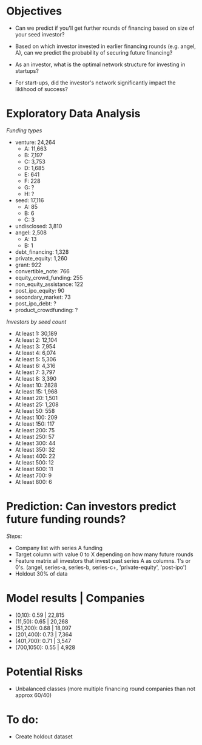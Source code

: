 # Objectives

- Can we predict if you'll get further rounds of financing based on size of your seed investor?

- Based on which investor invested in earlier financing rounds (e.g. angel, A), can we predict the probability of securing future financing?

- As an investor, what is the optimal network structure for investing in startups?
- For start-ups, did the investor's network significantly impact the liklihood of success?

# Exploratory Data Analysis

_Funding types_
- venture: 24,264
    - A: 11,663
    - B: 7,197
    - C: 3,753
    - D: 1,685
    - E: 641
    - F: 228
    - G: ?
    - H: ?
- seed: 17,116
    - A: 85
    - B: 6
    - C: 3
- undisclosed: 3,810
- angel: 2,508
    - A: 13
    - B: 1
- debt_financing: 1,328
- private_equity: 1,260
- grant: 922
- convertible_note: 766
- equity_crowd_funding: 255
- non_equity_assistance: 122
- post_ipo_equity: 90
- secondary_market: 73
- post_ipo_debt: ?
- product_crowdfunding: ?

_Investors by seed count_
- At least 1: 30,189
- At least 2: 12,104
- At least 3: 7,954
- At least 4: 6,074
- At least 5: 5,306
- At least 6: 4,316
- At least 7: 3,797
- At least 8: 3,390
- At least 10: 2828
- At least 15: 1,968
- At least 20: 1,501
- At least 25: 1,208
- At least 50: 558
- At least 100: 209
- At least 150: 117
- At least 200: 75
- At least 250: 57
- At least 300: 44
- At least 350: 32
- At least 400: 22
- At least 500: 12
- At least 600: 11
- At least 700: 9
- At least 800: 6


# Prediction: Can investors predict future funding rounds?

_Steps:_
- Company list with series A funding
- Target column with value 0 to X depending on how many future rounds
- Feature matrix all investors that invest past series A as columns. 1's or 0's. (angel, series-a, series-b, series-c+, 'private-equity', 'post-ipo')
- Holdout 30% of data

# Model results | Companies
- (0,10):     0.59 | 22,815
- (11,50):    0.65 | 20,268
- (51,200):   0.68 | 18,097
- (201,400):  0.73 | 7,364
- (401,700):  0.71 | 3,547
- (700,1050): 0.55 | 4,928

# Potential Risks
- Unbalanced classes (more multiple financing round companies than not approx 60/40)

# To do:
- Create holdout dataset

